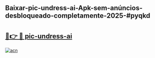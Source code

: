 ## Baixar-pic-undress-ai-Apk-sem-anúncios-desbloqueado-completamente-2025-#pyqkd

# <h2><a href="https://ainizakaria.my?title=pic-undress-ai&ref=22M">🔗👉 🔴 pic-undress-ai</a></h2>

[![acn](https://github.com/user-attachments/assets/0f9c940e-d8b0-45ae-aac7-cd30a18b3e1c)](https://ainizakaria.my?title=pic-undress-ai&ref=22M)

